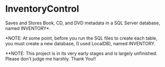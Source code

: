 # InventoryControl
Saves and Stores Book, CD, and DVD metadata in a SQL Server database, named INVENTORY*.

*NOTE: At some point, before you run the SQL files to create each table, you must create a new database, (I used LocalDB), named INVENTORY.

**NOTE: This project is in its very early stages and is largely unfinished. Please don't judge me harshly. Thank You!!
